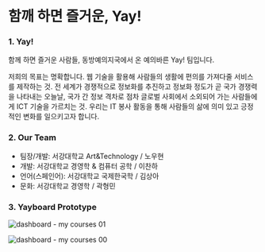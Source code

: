# 함깨 하면 즐거운, Yay!


### 1. Yay!
함께 하면 즐거운 사람들, 동방예의지국에서 온 예의바른 Yay! 팀입니다.  

저희의 목표는 명확합니다. 웹 기술을 활용해 사람들의 생활에 편의를 가져다줄 서비스를 제작하는 것. 전 세계가 경쟁적으로 정보화를 추진하고 정보화 정도가 곧 국가 경쟁력을 나타내는 오늘날, 국가 간 정보 격차로 점차 글로벌 사회에서 소외되어 가는 사람들에게 ICT 기술을 가르치는 것. 우리는 IT 봉사 활동을 통해 사람들의 삶에 의미 있고 긍정적인 변화를 일으키고자 합니다. 

### 2. Our Team
* 팀장/개발: 서강대학교 Art&Technology / 노우현
* 개발: 서강대학교 경영학 & 컴퓨터 공학 / 이찬하
* 언어(스페인어): 서강대학교 국제한국학 / 김상아
* 문화: 서강대학교 경영학 / 곽형민

### 3. Yayboard Prototype
![dashboard - my courses 01](https://user-images.githubusercontent.com/19285811/39503015-697c20b4-4dfe-11e8-8268-f2907e23ceed.jpg)

![dashboard - my courses 00](https://user-images.githubusercontent.com/19285811/39503014-694a41ac-4dfe-11e8-8f27-5469324f1c65.jpg)

